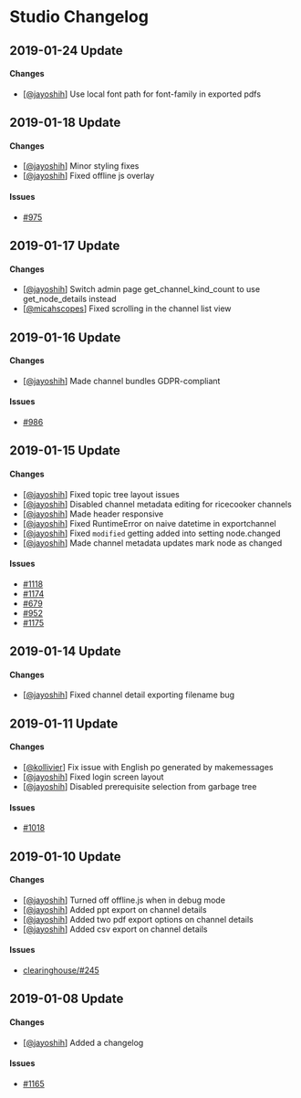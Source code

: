 # Studio Changelog

## 2019-01-24 Update
#### Changes
* [[@jayoshih](https://github.com/jayoshih)] Use local font path for font-family in exported pdfs

## 2019-01-18 Update
#### Changes
* [[@jayoshih](https://github.com/jayoshih)] Minor styling fixes
* [[@jayoshih](https://github.com/jayoshih)] Fixed offline js overlay

#### Issues
* [#975](https://github.com/learningequality/studio/issues/975)


## 2019-01-17 Update
#### Changes
* [[@jayoshih](https://github.com/jayoshih)] Switch admin page get_channel_kind_count to use get_node_details instead
* [[@micahscopes](https://github.com/micahscopes)] Fixed scrolling in the channel list view


## 2019-01-16 Update
#### Changes
* [[@jayoshih](https://github.com/jayoshih)] Made channel bundles GDPR-compliant

#### Issues
* [#986](https://github.com/learningequality/studio/issues/986)


## 2019-01-15 Update
#### Changes
* [[@jayoshih](https://github.com/jayoshih)] Fixed topic tree layout issues
* [[@jayoshih](https://github.com/jayoshih)] Disabled channel metadata editing for ricecooker channels
* [[@jayoshih](https://github.com/jayoshih)] Made header responsive
* [[@jayoshih](https://github.com/jayoshih)] Fixed RuntimeError on naive datetime in exportchannel
* [[@jayoshih](https://github.com/jayoshih)] Fixed `modified` getting added into setting node.changed
* [[@jayoshih](https://github.com/jayoshih)] Made channel metadata updates mark node as changed

#### Issues
* [#1118](https://github.com/learningequality/studio/issues/1118)
* [#1174](https://github.com/learningequality/studio/issues/1174)
* [#679](https://github.com/learningequality/studio/issues/679)
* [#952](https://github.com/learningequality/studio/issues/952)
* [#1175](https://github.com/learningequality/studio/issues/1175)


## 2019-01-14 Update
#### Changes
* [[@jayoshih](https://github.com/jayoshih)] Fixed channel detail exporting filename bug


## 2019-01-11 Update
#### Changes
* [[@kollivier](https://github.com/kollivier)] Fix issue with English po generated by makemessages
* [[@jayoshih](https://github.com/jayoshih)] Fixed login screen layout
* [[@jayoshih](https://github.com/jayoshih)] Disabled prerequisite selection from garbage tree

#### Issues
* [#1018](https://github.com/learningequality/studio/issues/1018)


## 2019-01-10 Update
#### Changes
* [[@jayoshih](https://github.com/jayoshih)] Turned off offline.js when in debug mode
* [[@jayoshih](https://github.com/jayoshih)] Added ppt export on channel details
* [[@jayoshih](https://github.com/jayoshih)] Added two pdf export options on channel details
* [[@jayoshih](https://github.com/jayoshih)] Added csv export on channel details

#### Issues
* [clearinghouse/#245](https://github.com/learningequality/clearinghouse/issues/245)


## 2019-01-08 Update
#### Changes
* [[@jayoshih](https://github.com/jayoshih)] Added a changelog

#### Issues
* [#1165](https://github.com/learningequality/studio/issues/1165)
